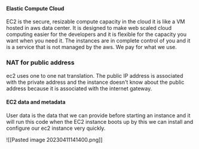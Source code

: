 #### Elastic Compute Cloud
EC2 is the secure, resizable compute capacity in the cloud it is like a VM hosted in aws data center. It is designed to make web scaled cloud computing easier for the developers and it is flexible for the capacity you want when you need it. The instances are in complete control of you and it is a service that is not managed by the aws. We pay for what we use. 

### NAT for public address
ec2 uses one to one nat translation. The public IP address is associated with the private address and the instance doesn't know about the public address because it is associated with the internet gateway.

#### EC2 data and metadata
User data is the data that we can provide before starting an instance and it will run this code when the EC2 instance boots up by this we can install and configure our ec2 instance very quickly.

![[Pasted image 20230411141400.png]]





